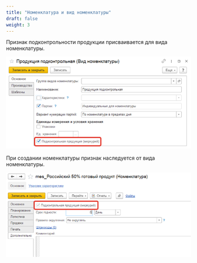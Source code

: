 ```yaml
---
title: "Номенклатура и вид номенклатуры"
draft: false
weight: 3
---
```


Признак подконтрольности продукции присваивается для вида номенклатуры.

[![1][1]][1]

При создании номенклатуры признак наследуется от вида номенклатуры.

[![2][2]][2]

[1]: 1.png
[2]: 2.png
